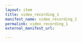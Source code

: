 ```yaml
---
layout: item
title: video_recording_1
manifest_name: video_recording_1
permalink: video_recording_1
external_manifest_url: 

---
```

<!-- Add an essay or interpretive material below this line,
using HTML or markdown.  Do not modify this file above this line -->
